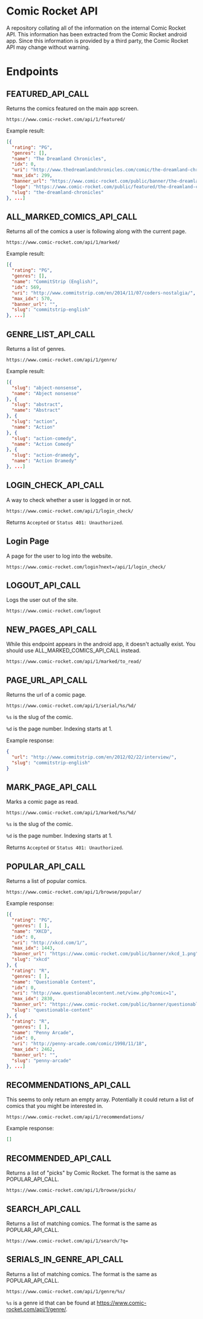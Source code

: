 Comic Rocket API
================

A repository collating all of the information on the internal Comic Rocket API. This information has been extracted from the Comic Rocket android app. Since this information is provided by a third party, the Comic Rocket API may change without warning.


# Endpoints

## FEATURED_API_CALL

Returns the comics featured on the main app screen.

```
https://www.comic-rocket.com/api/1/featured/
```

Example result:
```json
[{
  "rating": "PG",
  "genres": [],
  "name": "The Dreamland Chronicles",
  "idx": 0,
  "uri": "http://www.thedreamlandchronicles.com/comic/the-dreamland-chronicles-chapter-one/",
  "max_idx": 299,
  "banner_url": "https://www.comic-rocket.com/public/banner/the-dreamland-chronicles_2.gif",
  "logo": "https://www.comic-rocket.com/public/featured/the-dreamland-chronicles_1.png",
  "slug": "the-dreamland-chronicles"
}, ...]
```

## ALL_MARKED_COMICS_API_CALL

Returns all of the comics a user is following along with the current page.

```
https://www.comic-rocket.com/api/1/marked/
```

Example result:
```json
[{
  "rating": "PG",
  "genres": [],
  "name": "CommitStrip (English)",
  "idx": 569,
  "uri": "http://www.commitstrip.com/en/2014/11/07/coders-nostalgia/",
  "max_idx": 570,
  "banner_url": "",
  "slug": "commitstrip-english"
}, ...]
```


## GENRE_LIST_API_CALL

Returns a list of genres.

```
https://www.comic-rocket.com/api/1/genre/
```

Example result:
```json
[{
  "slug": "abject-nonsense",
  "name": "Abject nonsense"
}, {
  "slug": "abstract",
  "name": "Abstract"
}, {
  "slug": "action",
  "name": "Action"
}, {
  "slug": "action-comedy",
  "name": "Action Comedy"
}, {
  "slug": "action-dramedy",
  "name": "Action Dramedy"
}, ...]
```

## LOGIN_CHECK_API_CALL

A way to check whether a user is logged in or not.

```
https://www.comic-rocket.com/api/1/login_check/
```

Returns `Accepted` or `Status 401: Unauthorized`.

## Login Page

A page for the user to log into the website.

```
https://www.comic-rocket.com/login?next=/api/1/login_check/
```

## LOGOUT_API_CALL

Logs the user out of the site.

```
https://www.comic-rocket.com/logout
```

## NEW_PAGES_API_CALL

While this endpoint appears in the android app, it doesn't actually exist.
You should use ALL_MARKED_COMICS_API_CALL instead.

```
https://www.comic-rocket.com/api/1/marked/to_read/
```

## PAGE_URL_API_CALL

Returns the url of a comic page.

```
https://www.comic-rocket.com/api/1/serial/%s/%d/
```

`%s` is the slug of the comic.

`%d` is the page number. Indexing starts at 1.

Example response:
```json
{
  "url": "http://www.commitstrip.com/en/2012/02/22/interview/",
  "slug": "commitstrip-english"
}
```


## MARK_PAGE_API_CALL

Marks a comic page as read.

```
https://www.comic-rocket.com/api/1/marked/%s/%d/
```

`%s` is the slug of the comic.

`%d` is the page number. Indexing starts at 1.

Returns `Accepted` or `Status 401: Unauthorized`.

## POPULAR_API_CALL

Returns a list of popular comics.

```
https://www.comic-rocket.com/api/1/browse/popular/
```

Example response:
```json
[{
  "rating": "PG",
  "genres": [ ],
  "name": "XKCD",
  "idx": 0,
  "uri": "http://xkcd.com/1/",
  "max_idx": 1443,
  "banner_url": "https://www.comic-rocket.com/public/banner/xkcd_1.png",
  "slug": "xkcd"
}, {
  "rating": "R",
  "genres": [ ],
  "name": "Questionable Content",
  "idx": 0,
  "uri": "http://www.questionablecontent.net/view.php?comic=1",
  "max_idx": 2830,
  "banner_url": "https://www.comic-rocket.com/public/banner/questionable-content.PNG",
  "slug": "questionable-content"
}, {
  "rating": "R",
  "genres": [ ],
  "name": "Penny Arcade",
  "idx": 0,
  "uri": "http://penny-arcade.com/comic/1998/11/18",
  "max_idx": 2462,
  "banner_url": "",
  "slug": "penny-arcade"
}, ...]
```

## RECOMMENDATIONS_API_CALL

This seems to only return an empty array. Potentially it could return a list of comics that you might be interested in.

```
https://www.comic-rocket.com/api/1/recommendations/
```

Example response:
```json
[]
```

## RECOMMENDED_API_CALL

Returns a list of "picks" by Comic Rocket. The format is the same as POPULAR_API_CALL.

```
https://www.comic-rocket.com/api/1/browse/picks/
```

## SEARCH_API_CALL

Returns a list of matching comics. The format is the same as POPULAR_API_CALL.

```
https://www.comic-rocket.com/api/1/search/?q=
```


## SERIALS_IN_GENRE_API_CALL

Returns a list of matching comics. The format is the same as POPULAR_API_CALL.

```
https://www.comic-rocket.com/api/1/genre/%s/
```

`%s` is a genre id that can be found at https://www.comic-rocket.com/api/1/genre/.

